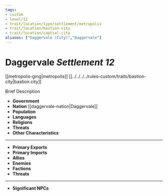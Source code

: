 ```yaml
---
tags:
- custom
- level/12
- trait/location/type/settlement/metropolis 
- trait/location/bastion-city
- trait/location/captial-city
aliases: ["Daggervale (City)","Daggervale"]
---
```

# Daggervale *Settlement 12*
[[metropolis-gmg|metropolis]] [[../../../../rules-custom/traits/bastion-city|bastion city]] 

Brief Description

- **Government** 
- **Nation** [[daggervale-nation|Daggervale]] 
- **Population** 
- **Languages** 
- **Religions**
- **Threats** 
- **Other Characteristics** 
---
- **Primary Exports** 
- **Primary Imports** 
- **Allies** 
- **Enemies** 
- **Factions** 
- **Threats** 
---
- **Significant NPCs** 